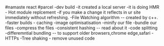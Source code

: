 #namaste react
#parcel
  -dev build
  -it created a local server
  -it is doing HMR - Hot module replcement -if you make a change it reflects in ur site immediately without refreshing.
  -File Watching algorithm -- created by c++.
  -faster builds - caching 
  -image optimisatisation
  -minify our file
  -bundle our files
  -compress the files
  -consistent hashing -- read about it
  -code splitting
  -differemntial bundling -- to support older browsers,chrome edge,safari
  -HTTPs
  -Tree shaking - remove unused code